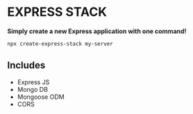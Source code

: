 # EXPRESS STACK

**Simply create a new Express application with one command!**

```bash
npx create-express-stack my-server
```

## Includes

- Express JS
- Mongo DB
- Mongoose ODM
- CORS
